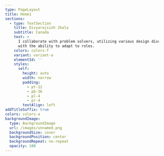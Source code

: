 ```yaml
---
type: PageLayout
title: Home1
sections:
  - type: TextSection
    title: Divyarajsinh Jhala
    subtitle: Canada
    text: >
      I collaborate with problem solvers, utilizing various design disciplines
      with the ability to adapt to roles.
    colors: colors-f
    variant: variant-a
    elementId: ''
    styles:
      self:
        height: auto
        width: narrow
        padding:
          - pt-12
          - pb-36
          - pl-4
          - pr-4
        textAlign: left
addTitleSuffix: true
colors: colors-a
backgroundImage:
  type: BackgroundImage
  url: /images/unnamed.png
  backgroundSize: cover
  backgroundPosition: center
  backgroundRepeat: no-repeat
  opacity: 100
---
```

